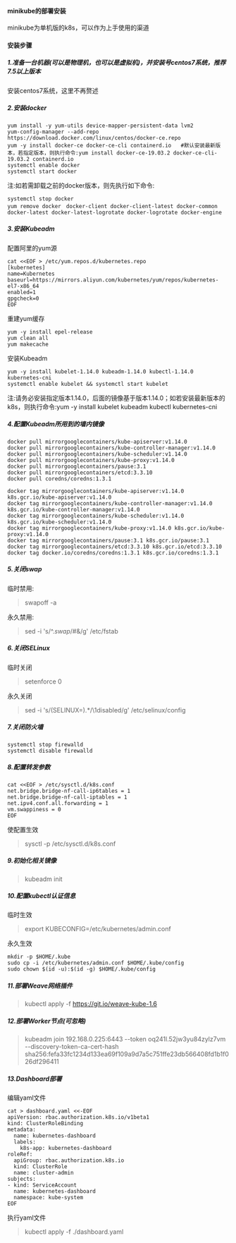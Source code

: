 #### minikube的部署安装
minikube为单机版的k8s，可以作为上手使用的渠道

#### 安装步骤

##### 1.准备一台机器(可以是物理机，也可以是虚拟机)，并安装号centos7系统，推荐7.5以上版本
安装centos7系统，这里不再赘述

##### 2.安装docker
```
yum install -y yum-utils device-mapper-persistent-data lvm2
yum-config-manager --add-repo https://download.docker.com/linux/centos/docker-ce.repo
yum -y install docker-ce docker-ce-cli containerd.io   #默认安装最新版本，若指定版本，则执行命令:yum install docker-ce-19.03.2 docker-ce-cli-19.03.2 containerd.io
systemctl enable docker
systemctl start docker
```
注:如若需卸载之前的docker版本，则先执行如下命令:
```
systemctl stop docker
yum remove docker　docker-client docker-client-latest docker-common docker-latest docker-latest-logrotate docker-logrotate docker-engine
```

##### 3.安装Kubeadm

配置阿里的yum源
```
cat <<EOF > /etc/yum.repos.d/kubernetes.repo
[kubernetes]
name=Kubernetes
baseurl=https://mirrors.aliyun.com/kubernetes/yum/repos/kubernetes-el7-x86_64
enabled=1
gpgcheck=0
EOF
```

重建yum缓存
```
yum -y install epel-release
yum clean all
yum makecache
```

安装Kubeadm
```
yum -y install kubelet-1.14.0 kubeadm-1.14.0 kubectl-1.14.0 kubernetes-cni
systemctl enable kubelet && systemctl start kubelet
```
注:请务必安装指定版本1.14.0，后面的镜像基于版本1.14.0；如若安装最新版本的k8s，则执行命令:yum -y install kubelet kubeadm kubectl kubernetes-cni

##### 4.配置Kubeadm所用到的墙内镜像
```
docker pull mirrorgooglecontainers/kube-apiserver:v1.14.0
docker pull mirrorgooglecontainers/kube-controller-manager:v1.14.0
docker pull mirrorgooglecontainers/kube-scheduler:v1.14.0
docker pull mirrorgooglecontainers/kube-proxy:v1.14.0
docker pull mirrorgooglecontainers/pause:3.1
docker pull mirrorgooglecontainers/etcd:3.3.10
docker pull coredns/coredns:1.3.1

docker tag mirrorgooglecontainers/kube-apiserver:v1.14.0 k8s.gcr.io/kube-apiserver:v1.14.0
docker tag mirrorgooglecontainers/kube-controller-manager:v1.14.0 k8s.gcr.io/kube-controller-manager:v1.14.0
docker tag mirrorgooglecontainers/kube-scheduler:v1.14.0 k8s.gcr.io/kube-scheduler:v1.14.0
docker tag mirrorgooglecontainers/kube-proxy:v1.14.0 k8s.gcr.io/kube-proxy:v1.14.0
docker tag mirrorgooglecontainers/pause:3.1 k8s.gcr.io/pause:3.1
docker tag mirrorgooglecontainers/etcd:3.3.10 k8s.gcr.io/etcd:3.3.10
docker tag docker.io/coredns/coredns:1.3.1 k8s.gcr.io/coredns:1.3.1
```

##### 5.关闭swap

临时禁用:
> swapoff -a        

永久禁用:
> sed -i 's/^.*swap*/#&/g' /etc/fstab

##### 6.关闭SELinux

临时关闭
> setenforce 0      

永久关闭
> sed -i 's/\(SELINUX=\).*/\1disabled/g' /etc/selinux/config

##### 7.关闭防火墙
```
systemctl stop firewalld
systemctl disable firewalld
```

##### 8.配置转发参数
```
cat <<EOF > /etc/sysctl.d/k8s.conf
net.bridge.bridge-nf-call-ip6tables = 1
net.bridge.bridge-nf-call-iptables = 1
net.ipv4.conf.all.forwarding = 1
vm.swappiness = 0
EOF
```
使配置生效
> sysctl -p /etc/sysctl.d/k8s.conf      

##### 9.初始化相关镜像
> kubeadm init      

##### 10.配置kubectl认证信息

临时生效
> export KUBECONFIG=/etc/kubernetes/admin.conf

永久生效
```
mkdir -p $HOME/.kube
sudo cp -i /etc/kubernetes/admin.conf $HOME/.kube/config
sudo chown $(id -u):$(id -g) $HOME/.kube/config
```

##### 11.部署Weave网络插件
> kubectl apply -f https://git.io/weave-kube-1.6        

##### 12.部署Worker节点(可忽略)
> kubeadm join 192.168.0.225:6443 --token oq241l.52jw3yu84zylz7vm --discovery-token-ca-cert-hash sha256:fefa33fc1234d133ea69f109a9d7a5c751ffe23db566408fd1b1f026df296411

##### 13.Dashboard部署
编辑yaml文件
```
cat > dashboard.yaml <<-EOF
apiVersion: rbac.authorization.k8s.io/v1beta1
kind: ClusterRoleBinding
metadata:
  name: kubernetes-dashboard
  labels:
    k8s-app: kubernetes-dashboard
roleRef:
  apiGroup: rbac.authorization.k8s.io
  kind: ClusterRole
  name: cluster-admin
subjects:
- kind: ServiceAccount
  name: kubernetes-dashboard
  namespace: kube-system
EOF
```
执行yaml文件
> kubectl apply -f ./dashboard.yaml      

